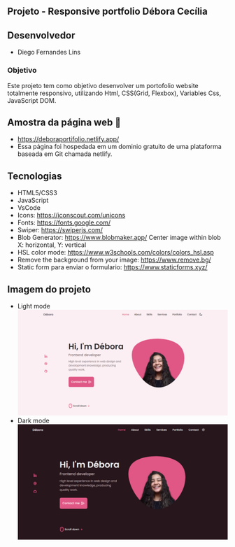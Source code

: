 ## Projeto - Responsive portfolio Débora Cecília

## Desenvolvedor
- Diego Fernandes Lins

### Objetivo
Este projeto tem como objetivo desenvolver um portofolio website totalmente responsivo, utilizando Html, CSS(Grid, Flexbox), Variables Css, JavaScript DOM.

## Amostra da página web 🔭
- https://deboraportifolio.netlify.app/
- Essa página foi hospedada em um dominio gratuito de uma plataforma baseada em Git chamada netlify.

## Tecnologias
- HTML5/CSS3
- JavaScript
- VsCode
- Icons: https://iconscout.com/unicons
- Fonts: https://fonts.google.com/
- Swiper: https://swiperjs.com/
- Blob Generator: https://www.blobmaker.app/ Center image within blob X: horizontal, Y: vertical
- HSL color mode: https://www.w3schools.com/colors/colors_hsl.asp
- Remove the background from your image: https://www.remove.bg/
- Static form para enviar o formulario: https://www.staticforms.xyz/

## Imagem do projeto

- Light mode
![](https://github.com/DiegoLins10/responsive-portfolio/blob/master/area.png)
- Dark mode
![](https://github.com/DiegoLins10/responsive-portfolio/blob/master/area2.png)



